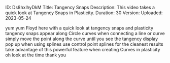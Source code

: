 ID: Ds8hxlhyDkM
Title: Tangency Snaps
Description: This video takes a quick look at Tangency Snaps in Plasticity.
Duration: 30
Version: 
Uploaded: 2023-05-24

yum yum Floyd here with a quick look at
tangency snaps and plasticity tangency
snaps appear along Circle curves when
connecting a line or curve simply move
the point along the curve until you see
the tangency display pop up when using
splines use control point splines for
the cleanest results take advantage of
this powerful feature when creating
Curves in plasticity oh look at the time
thank you
